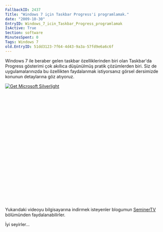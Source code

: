 ```yaml
---
FallbackID: 2437
Title: "Windows 7 için Taskbar Progress'i programlamak."
date: "2009-10-30"
EntryID: Windows_7_icin_Taskbar_Progress_programlamak
IsActive: True
Section: software
MinutesSpent: 0
Tags: Windows 7
old.EntryID: 51dd3123-7f64-4d43-9a3a-57fd9e6a6c6f
---
```

Windows 7 ile beraber gelen taskbar özelliklerinden biri olan Taskbar'da
Progress gösterimi çok akıllıca düşünülmüş pratik çözümlerden biri. Siz
de uygulamalarınızda bu özellikten faydalanmak istiyorsanız görsel
dersimizde konunun detaylarına göz atıyoruz.

<div style="width:512px;height:384px;">

[![Get Microsoft
Silverlight](http://go2.microsoft.com/fwlink/?LinkId=108181)](http://go2.microsoft.com/fwlink/?LinkID=124807)

</div>

Yukarıdaki videoyu bilgisayarına indirmek isteyenler blogumun
[SeminerTV](http://daron.yondem.com/tr/formatpage.aspx?path=seminertv.format.html#GorselDersler)
bölümünden faydalanabilirler.

İyi seyirler...



